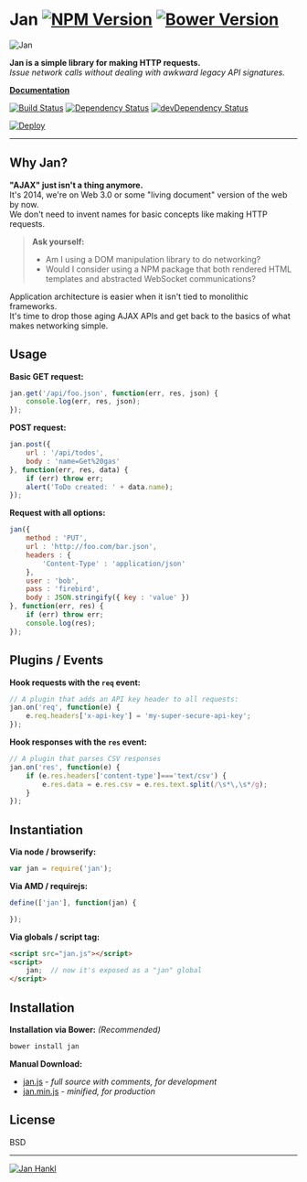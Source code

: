 Jan [![NPM Version](http://img.shields.io/npm/v/jan.svg?style=flat)](https://www.npmjs.org/package/jan) [![Bower Version](http://img.shields.io/bower/v/jan.svg?style=flat)](http://bower.io/search/?q=jan)
=============

![Jan](http://janjs.herokuapp.com/logo.png)

**Jan is a simple library for making HTTP requests.**  
*Issue network calls without dealing with awkward legacy API signatures.*  

**[Documentation](http://janjs.herokuapp.com)**

[![Build Status](https://img.shields.io/travis/synacorinc/jan.svg?style=flat&branch=master)](https://travis-ci.org/synacorinc/jan)
[![Dependency Status](http://img.shields.io/david/synacorinc/jan.svg?style=flat)](https://david-dm.org/synacorinc/jan)
[![devDependency Status](http://img.shields.io/david/dev/synacorinc/jan.svg?style=flat)](https://david-dm.org/synacorinc/jan#info=devDependencies)

[![Deploy](https://www.herokucdn.com/deploy/button.png)](https://heroku.com/deploy)


---




Why Jan?
--------

**"AJAX" just isn't a thing anymore.**  
It's 2014, we're on Web 3.0 or some "living document" version of the web by now.  
We don't need to invent names for basic concepts like making HTTP requests.  

> **Ask yourself:**
>
> - Am I using a DOM manipulation library to do networking?  
> - Would I consider using a NPM package that both rendered HTML templates and abstracted WebSocket communications?  

Application architecture is easier when it isn't tied to monolithic frameworks.  
It's time to drop those aging AJAX APIs and get back to the basics of what makes networking simple.  


Usage
-----

**Basic GET request:**

```js
jan.get('/api/foo.json', function(err, res, json) {
	console.log(err, res, json);
});
```


**POST request:**

```js
jan.post({
	url : '/api/todos',
	body : 'name=Get%20gas'
}, function(err, res, data) {
	if (err) throw err;
	alert('ToDo created: ' + data.name);
});
```


**Request with all options:**

```js
jan({
	method : 'PUT',
	url : 'http://foo.com/bar.json',
	headers : {
		'Content-Type' : 'application/json'
	},
	user : 'bob',
	pass : 'firebird',
	body : JSON.stringify({ key : 'value' })
}, function(err, res) {
	if (err) throw err;
	console.log(res);
});
```


Plugins / Events
----------------

**Hook requests with the `req` event:**

```js
// A plugin that adds an API key header to all requests:
jan.on('req', function(e) {
	e.req.headers['x-api-key'] = 'my-super-secure-api-key';
});
```

**Hook responses with the `res` event:**

```js
// A plugin that parses CSV responses
jan.on('res', function(e) {
	if (e.res.headers['content-type']==='text/csv') {
		e.res.data = e.res.csv = e.res.text.split(/\s*\,\s*/g);
	}
});
```


Instantiation
-------------

**Via node / browserify:**

```js
var jan = require('jan');
```

**Via AMD / requirejs:**

```js
define(['jan'], function(jan) {

});
```

**Via globals / script tag:**

```html
<script src="jan.js"></script>
<script>
	jan;  // now it's exposed as a "jan" global
</script>
```


Installation
------------

**Installation via Bower:** *(Recommended)*

```bash
bower install jan
```

**Manual Download:**

- [jan.js](dist/jan.js) - *full source with comments, for development*
- [jan.min.js](dist/jan.min.js) - *minified, for production*


License
-------

BSD


---


[![Jan Hankl](http://janjs.herokuapp.com/jan.jpg)](http://youtu.be/DY-Zdgo0OXo)
